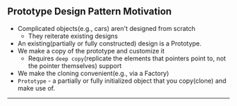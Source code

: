 ## Prototype Design Pattern Motivation
- Complicated objects(e.g., cars) aren't designed from scratch
  - They reiterate existing designs
- An existing(partially or fully constructed) design is a Prototype.
- We make a copy of the prototype and customize it
  - Requires `deep copy`(replicate the elements that pointers point to, not the pointer themselves) support
- We make the cloning convenient(e.g., via a Factory) 
- `Prototype` - a partially or fully initialized object that you copy(clone) and make use of.
---